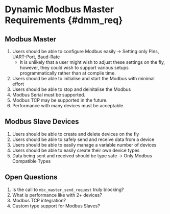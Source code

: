 # Dynamic Modbus Master Requirements {#dmm_req}

## Modbus Master

1. Users should be able to configure Modbus easily -> Setting only Pins, UART-Port, Baud-Rate
   - It is unlikely that a user might wish to adjust these settings on the fly, however, they could wish to support various setups programmatically rather than at compile time.
2. Users should be able to initialise and start the Modbus with minimal effort
3. Users should be able to stop and deinitalise the Modbus
4. Modbus Serial must be supported.
5. Modbus TCP may be supported in the future.
6. Performance with many devices must be acceptable.

## Modbus Slave Devices

1. Users should be able to create and delete devices on the fly
2. Users should be able to safely send and receive data from a device
3. Users should be able to easily manage a variable number of devices
4. Users should be able to easily create their own device types
5. Data being sent and received should be type safe -> Only Modbus Compatible Types

## Open Questions

1. Is the call to `mbc_master_send_request` truly blocking?
2. What is performance like with 2+ devices?
3. Modbus TCP integration?
4. Custom type support for Modbus Slaves?

